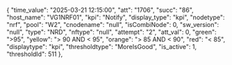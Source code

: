 {
            "time_value": "2025-03-21 12:15:00",
            "att": "1706",
            "succ": "86",
            "host_name": "VG1NRF01",
            "kpi": "Notify",
            "display_type": "kpi",
            "nodetype": "nrf",
            "pool": "W2",
            "cnodename": "null",
            "isCombiNode": 0,
            "sw_version": "null",
            "type": "NRD",
            "nftype": "null",
            "attempt": "2",
            "att_val": 0,
            "green": ">95",
            "yellow": "> 90 AND < 95",
            "orange": ">  85 AND <  90",
            "red": "<  85",
            "displaytype": "kpi",
            "thresholdtype": "MoreIsGood",
            "is_active": 1,
            "thresholdId": 511
        },
